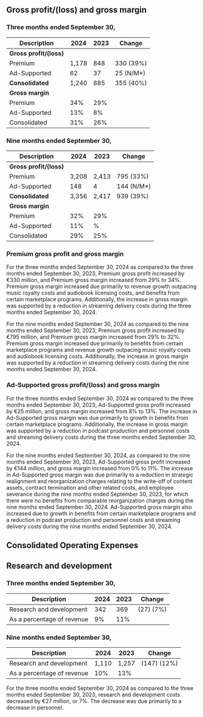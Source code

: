 ## Gross profit/(loss) and gross margin

### Three months ended September 30,
| Description       | 2024     | 2023     | Change    |
|--------------------|----------|----------|-----------|
| **Gross profit/(loss)**  |          |          |           |
| Premium           | 1,178    | 848      | 330 (39%) |
| Ad-Supported      | 62       | 37       | 25 (N/M*) |
| **Consolidated**         | 1,240    | 885      | 355 (40%) |
| **Gross margin**         |          |          |           |
| Premium           | 34%      | 29%      |           |
| Ad-Supported      | 13%      | 8%       |           |
| Consolidated      | 31%      | 26%      |           |

### Nine months ended September 30,
| Description       | 2024     | 2023     | Change    |
|--------------------|----------|----------|-----------|
| **Gross profit/(loss)**  |          |          |           |
| Premium           | 3,208    | 2,413    | 795 (33%) |
| Ad-Supported      | 148      | 4        | 144 (N/M*) |
| **Consolidated**         | 3,356    | 2,417    | 939 (39%) |
| **Gross margin**         |          |          |           |
| Premium           | 32%      | 29%      |           |
| Ad-Supported      | 11%      | %        |           |
| Consolidated      | 29%      | 25%      |           |

### Premium gross profit and gross margin

For the three months ended September 30, 2024 as compared to the three months ended September 30, 2023, Premium gross profit increased by €330 million, and Premium gross margin increased from 29% to 34%. Premium gross margin increased due primarily to revenue growth outpacing music royalty costs and audiobook licensing costs, and benefits from certain marketplace programs. Additionally, the increase in gross margin was supported by a reduction in streaming delivery costs during the three months ended September 30, 2024.

For the nine months ended September 30, 2024 as compared to the nine months ended September 30, 2023, Premium gross profit increased by €795 million, and Premium gross margin increased from 29% to 32%. Premium gross margin increased due primarily to benefits from certain marketplace programs and revenue growth outpacing music royalty costs and audiobook licensing costs. Additionally, the increase in gross margin was supported by a reduction in streaming delivery costs during the nine months ended September 30, 2024.

### Ad-Supported gross profit/(loss) and gross margin

For the three months ended September 30, 2024 as compared to the three months ended September 30, 2023, Ad-Supported gross profit increased by €25 million, and gross margin increased from 8% to 13%. The increase in Ad-Supported gross margin was due primarily to growth in benefits from certain marketplace programs. Additionally, the increase in gross margin was supported by a reduction in podcast production and personnel costs and streaming delivery costs during the three months ended September 30, 2024.

For the nine months ended September 30, 2024, as compared to the nine months ended September 30, 2023, Ad-Supported gross profit increased by €144 million, and gross margin increased from 0% to 11%. The increase in Ad-Supported gross margin was due primarily to a reduction in strategic realignment and reorganization charges relating to the write-off of content assets, contract termination and other related costs, and employee severance during the nine months ended September 30, 2023, for which there were no benefits from comparable reorganization charges during the nine months ended September 30, 2024. Ad-Supported gross margin also increased due to growth in benefits from certain marketplace programs and a reduction in podcast production and personnel costs and streaming delivery costs during the nine months ended September 30, 2024.

## Consolidated Operating Expenses

## Research and development

### Three months ended September 30,
| Description              | 2024 | 2023 | Change |
|---------------------------|------|------|--------|
| Research and development  | 342  | 369  | (27) (7%) |
| As a percentage of revenue| 9%   | 11%  |       |

### Nine months ended September 30,
| Description              | 2024  | 2023  | Change  |
|---------------------------|-------|-------|---------|
| Research and development  | 1,110 | 1,257 | (147) (12%) |
| As a percentage of revenue| 10%   | 13%   |         |

For the three months ended September 30, 2024 as compared to the three months ended September 30, 2023, research and development costs decreased by €27 million, or 7%. The decrease was due primarily to a decrease in personnel.